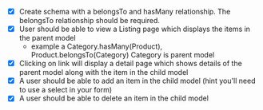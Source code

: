 - [x] Create schema with a belongsTo and hasMany relationship. The belongsTo relationship should be required.
- [x] User should be able to view a Listing page which displays the items in the parent model
  - example a Category.hasMany(Product), Product.belongsTo(Category) Category is parent model
- [x] Clicking on link will display a detail page which shows details of the parent model along with the item in the child model
- [x] A user should be able to add an item in the child model (hint you'll need to use a select in your form)
- [x] A user should be able to delete an item in the child model
